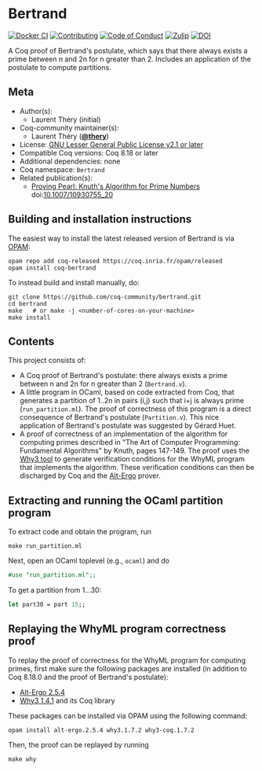 <!---
This file was generated from `meta.yml`, please do not edit manually.
Follow the instructions on https://github.com/coq-community/templates to regenerate.
--->
# Bertrand

[![Docker CI][docker-action-shield]][docker-action-link]
[![Contributing][contributing-shield]][contributing-link]
[![Code of Conduct][conduct-shield]][conduct-link]
[![Zulip][zulip-shield]][zulip-link]
[![DOI][doi-shield]][doi-link]

[docker-action-shield]: https://github.com/coq-community/bertrand/actions/workflows/docker-action.yml/badge.svg?branch=master
[docker-action-link]: https://github.com/coq-community/bertrand/actions/workflows/docker-action.yml

[contributing-shield]: https://img.shields.io/badge/contributions-welcome-%23f7931e.svg
[contributing-link]: https://github.com/coq-community/manifesto/blob/master/CONTRIBUTING.md

[conduct-shield]: https://img.shields.io/badge/%E2%9D%A4-code%20of%20conduct-%23f15a24.svg
[conduct-link]: https://github.com/coq-community/manifesto/blob/master/CODE_OF_CONDUCT.md

[zulip-shield]: https://img.shields.io/badge/chat-on%20zulip-%23c1272d.svg
[zulip-link]: https://coq.zulipchat.com/#narrow/stream/237663-coq-community-devs.20.26.20users


[doi-shield]: https://zenodo.org/badge/DOI/10.1007/10930755_20.svg
[doi-link]: https://doi.org/10.1007/10930755_20

A Coq proof of Bertrand's postulate, which says that there always
exists a prime between n and 2n for n greater than 2. Includes
an application of the postulate to compute partitions.

## Meta

- Author(s):
  - Laurent Théry (initial)
- Coq-community maintainer(s):
  - Laurent Théry ([**@thery**](https://github.com/thery))
- License: [GNU Lesser General Public License v2.1 or later](LICENSE)
- Compatible Coq versions: Coq 8.18 or later
- Additional dependencies: none
- Coq namespace: `Bertrand`
- Related publication(s):
  - [Proving Pearl: Knuth's Algorithm for Prime Numbers](https://link.springer.com/chapter/10.1007%2F10930755_20) doi:[10.1007/10930755_20](https://doi.org/10.1007/10930755_20)

## Building and installation instructions

The easiest way to install the latest released version of Bertrand
is via [OPAM](https://opam.ocaml.org/doc/Install.html):

```shell
opam repo add coq-released https://coq.inria.fr/opam/released
opam install coq-bertrand
```

To instead build and install manually, do:

``` shell
git clone https://github.com/coq-community/bertrand.git
cd bertrand
make   # or make -j <number-of-cores-on-your-machine> 
make install
```


## Contents

This project consists of:

- A Coq proof of Bertrand's postulate: there always exists a prime between
  n and 2n for n greater than 2 (`Bertrand.v`).
- A little program in OCaml, based on code extracted from Coq,
  that generates a partition of 1..2n in pairs (i,j) such that i+j
  is always prime (`run_partition.ml`). The proof of correctness
  of this program is a direct consequence of Bertrand's postulate (`Partition.v`).
  This nice application of Bertrand's postulate was suggested by Gérard Huet.
- A proof of correctness of an implementation of the algorithm for computing primes
  described in "The Art of Computer Programming: Fundamental Algorithms" by Knuth,
  pages 147-149. The proof uses the [Why3 tool](http://why3.lri.fr) to generate
  verification conditions for the WhyML program that implements the algorithm.
  These verification conditions can then be discharged by Coq and the
  [Alt-Ergo](https://alt-ergo.ocamlpro.com) prover.

## Extracting and running the OCaml partition program

To extract code and obtain the program, run
```shell
make run_partition.ml
```

Next, open an OCaml toplevel (e.g., `ocaml`) and do
```ocaml
#use "run_partition.ml";;
```

To get a partition from 1...30:
```ocaml
let part30 = part 15;;
```

## Replaying the WhyML program correctness proof

To replay the proof of correctness for the WhyML program for computing primes,
first make sure the following packages are installed (in addition to Coq 8.18.0
and the proof of Bertrand's postulate):

- [Alt-Ergo 2.5.4](https://alt-ergo.ocamlpro.com)
- [Why3 1.4.1](http://why3.lri.fr) and its Coq library

These packages can be installed via OPAM using the following command:
```
opam install alt-ergo.2.5.4 why3.1.7.2 why3-coq.1.7.2
```
Then, the proof can be replayed by running
```
make why
```

